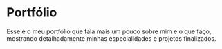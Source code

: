 # Portfólio

Esse é o meu portfólio que fala mais um pouco sobre mim e o que faço, mostrando detalhadamente minhas especialidades e projetos finalizados.
